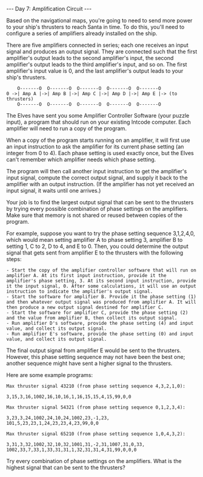 --- Day 7: Amplification Circuit ---

Based on the navigational maps, you're going to need to send more power to your ship's thrusters to reach Santa in time. To do this, you'll need to configure a series of amplifiers already installed on the ship.

There are five amplifiers connected in series; each one receives an input signal and produces an output signal. They are connected such that the first amplifier's output leads to the second amplifier's input, the second amplifier's output leads to the third amplifier's input, and so on. The first amplifier's input value is 0, and the last amplifier's output leads to your ship's thrusters.

        O-------O  O-------O  O-------O  O-------O  O-------O
    0 ->| Amp A |->| Amp B |->| Amp C |->| Amp D |->| Amp E |-> (to thrusters)
        O-------O  O-------O  O-------O  O-------O  O-------O

The Elves have sent you some Amplifier Controller Software (your puzzle input), a program that should run on your existing Intcode computer. Each amplifier will need to run a copy of the program.

When a copy of the program starts running on an amplifier, it will first use an input instruction to ask the amplifier for its current phase setting (an integer from 0 to 4). Each phase setting is used exactly once, but the Elves can't remember which amplifier needs which phase setting.

The program will then call another input instruction to get the amplifier's input signal, compute the correct output signal, and supply it back to the amplifier with an output instruction. (If the amplifier has not yet received an input signal, it waits until one arrives.)

Your job is to find the largest output signal that can be sent to the thrusters by trying every possible combination of phase settings on the amplifiers. Make sure that memory is not shared or reused between copies of the program.

For example, suppose you want to try the phase setting sequence 3,1,2,4,0, which would mean setting amplifier A to phase setting 3, amplifier B to setting 1, C to 2, D to 4, and E to 0. Then, you could determine the output signal that gets sent from amplifier E to the thrusters with the following steps:

    - Start the copy of the amplifier controller software that will run on amplifier A. At its first input instruction, provide it the amplifier's phase setting, 3. At its second input instruction, provide it the input signal, 0. After some calculations, it will use an output instruction to indicate the amplifier's output signal.
    - Start the software for amplifier B. Provide it the phase setting (1) and then whatever output signal was produced from amplifier A. It will then produce a new output signal destined for amplifier C.
    - Start the software for amplifier C, provide the phase setting (2) and the value from amplifier B, then collect its output signal.
    - Run amplifier D's software, provide the phase setting (4) and input value, and collect its output signal.
    - Run amplifier E's software, provide the phase setting (0) and input value, and collect its output signal.

The final output signal from amplifier E would be sent to the thrusters. However, this phase setting sequence may not have been the best one; another sequence might have sent a higher signal to the thrusters.

Here are some example programs:

    Max thruster signal 43210 (from phase setting sequence 4,3,2,1,0):

    3,15,3,16,1002,16,10,16,1,16,15,15,4,15,99,0,0

    Max thruster signal 54321 (from phase setting sequence 0,1,2,3,4):

    3,23,3,24,1002,24,10,24,1002,23,-1,23,
    101,5,23,23,1,24,23,23,4,23,99,0,0

    Max thruster signal 65210 (from phase setting sequence 1,0,4,3,2):

    3,31,3,32,1002,32,10,32,1001,31,-2,31,1007,31,0,33,
    1002,33,7,33,1,33,31,31,1,32,31,31,4,31,99,0,0,0

Try every combination of phase settings on the amplifiers. What is the highest signal that can be sent to the thrusters?
